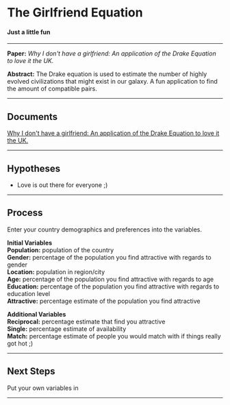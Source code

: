 ﻿The Girlfriend Equation
===================


#### Just a little fun
------------------------------------------------------------------------

**Paper:** *Why I don't have a girlfriend: An application of the Drake Equation to love it the UK.*

**Abstract:** The Drake equation is used to estimate the number of highly evolved civilizations that might exist in our galaxy. A fun application to find the amount of compatible pairs.

----------


Documents
-------------

[Why I don't have a girlfriend: An application of the Drake Equation to love it the UK.](https://sdoownek.files.wordpress.com/2010/01/why_i_dont_have_a_girlfriend.pdf)


----------


Hypotheses
-------------------
 - Love is out there for everyone ;)


----------

Process
-------------
Enter your country demographics and preferences into the variables.

**Initial Variables**  
**Population:** population of the country  
**Gender:** percentage of the population you find attractive with regards to gender  
**Location:** population in region/city  
**Age:** percentage of the population you find attractive with regards to age  
**Education:** percentage of the population you find attractive with regards to education level  
**Attractive:** percentage estimate of the population you find attractive  

**Additional Variables**  
**Reciprocal:** percentage estimate that find you attractive  
**Single:** percentage estimate of availability  
**Match:** percentage estimate of people you would match with if things really got hot ;)  


----------


Next Steps
--------------------
Put your own variables in

----------

